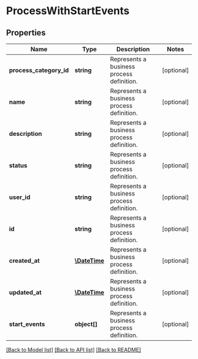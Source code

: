 # ProcessWithStartEvents

## Properties
Name | Type | Description | Notes
------------ | ------------- | ------------- | -------------
**process_category_id** | **string** | Represents a business process definition. | [optional] 
**name** | **string** | Represents a business process definition. | [optional] 
**description** | **string** | Represents a business process definition. | [optional] 
**status** | **string** | Represents a business process definition. | [optional] 
**user_id** | **string** | Represents a business process definition. | [optional] 
**id** | **string** | Represents a business process definition. | [optional] 
**created_at** | [**\DateTime**](\DateTime.md) | Represents a business process definition. | [optional] 
**updated_at** | [**\DateTime**](\DateTime.md) | Represents a business process definition. | [optional] 
**start_events** | **object[]** | Represents a business process definition. | [optional] 

[[Back to Model list]](../README.md#documentation-for-models) [[Back to API list]](../README.md#documentation-for-api-endpoints) [[Back to README]](../README.md)


